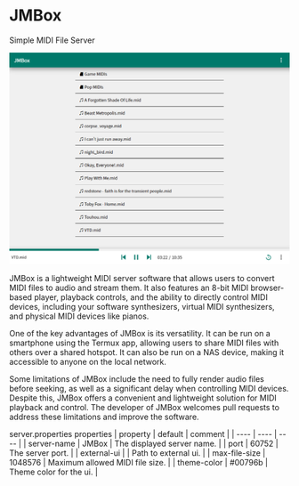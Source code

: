 # JMBox
Simple MIDI File Server

![](resources/jmbox.png)

JMBox is a lightweight MIDI server software that allows users to convert MIDI files to audio and stream them. It also features an 8-bit MIDI browser-based player, playback controls, and the ability to directly control MIDI devices, including your software synthesizers, virtual MIDI synthesizers, and physical MIDI devices like pianos.

One of the key advantages of JMBox is its versatility. It can be run on a smartphone using the Termux app, allowing users to share MIDI files with others over a shared hotspot. It can also be run on a NAS device, making it accessible to anyone on the local network.

Some limitations of JMBox include the need to fully render audio files before seeking, as well as a significant delay when controlling MIDI devices. Despite this, JMBox offers a convenient and lightweight solution for MIDI playback and control. The developer of JMBox welcomes pull requests to address these limitations and improve the software.

server.properties properties
|  property   | default  | comment |
| ---- | ---- | ---- |
|  server-name  | JMBox | The displayed server name. |
|  port  | 60752 | The server port. |
|  external-ui | | Path to external ui. |
|  max-file-size  | 1048576 | Maximum allowed MIDI file size. |
|  theme-color | #00796b | Theme color for the ui. |